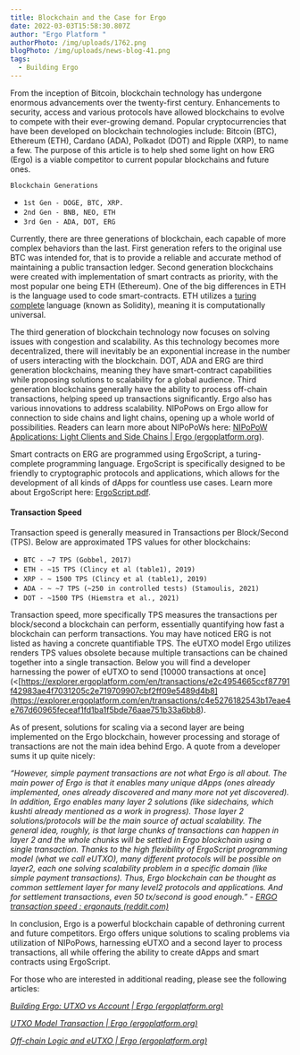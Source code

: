 ```yaml
---
title: Blockchain and the Case for Ergo
date: 2022-03-03T15:58:30.807Z
author: "Ergo Platform "
authorPhoto: /img/uploads/1762.png
blogPhoto: /img/uploads/news-blog-41.png
tags:
  - Building Ergo
---
```

From the inception of Bitcoin, blockchain technology has undergone enormous advancements over the twenty-first century. Enhancements to security, access and various protocols have allowed blockchains to evolve to compete with their ever-growing demand. Popular cryptocurrencies that have been developed on blockchain technologies include: Bitcoin (BTC), Ethereum (ETH), Cardano (ADA), Polkadot (DOT) and Ripple (XRP), to name a few. The purpose of this article is to help shed some light on how ERG (Ergo) is a viable competitor to current popular blockchains and future ones. 

`Blockchain Generations`

* `1st Gen - DOGE, BTC, XRP.`
* `2nd Gen - BNB, NEO, ETH`
* `3rd Gen - ADA, DOT, ERG`

Currently, there are three generations of blockchain, each capable of more complex behaviors than the last. First generation refers to the original use BTC was intended for, that is to provide a reliable and accurate method of maintaining a public transaction ledger. Second generation blockchains were created with implementation of smart contracts as priority, with the most popular one being ETH (Ethereum). One of the big differences in ETH is the language used to code smart-contracts. ETH utilizes a [turing complete](https://www.cs.odu.edu/~zeil/cs390/latest/Public/turing-complete/index.html) language (known as Solidity), meaning it is computationally universal. 

The third generation of blockchain technology now focuses on solving issues with congestion and scalability. As this technology becomes more decentralized, there will inevitably be an exponential increase in the number of users interacting with the blockchain. DOT, ADA and ERG are third generation blockchains, meaning they have smart-contract capabilities while proposing solutions to scalability for a global audience. Third generation blockchains generally have the ability to process off-chain transactions, helping speed up transactions significantly. Ergo also has various innovations to address scalability. NIPoPows on Ergo allow for connection to side chains and light chains, opening up a whole world of possibilities. Readers can learn more about NIPoPoWs here: [NIPoPoW Applications: Light Clients and Side Chains | Ergo (ergoplatform.org](https://ergoplatform.org/en/blog/2021-08-26-nipopow-applications-light-clients-and-side-chains/)). 

Smart contracts on ERG are programmed using ErgoScript, a turing-complete programming language. ErgoScript is specifically designed to be friendly to cryptographic protocols and applications, which allows for the development of all kinds of dApps for countless use cases. Learn more about ErgoScript here: [ErgoScript.pdf](https://ergoplatform.org/docs/ErgoScript.pdf).

#### Transaction Speed

Transaction speed is generally measured in Transactions per Block/Second (TPS). Below are approximated TPS values for other blockchains:

* `BTC - ~7 TPS (Gobbel, 2017)`
* `ETH - ~15 TPS (Clincy et al (table1), 2019)`
* `XRP - ~ 1500 TPS (Clincy et al (table1), 2019)`
* `ADA - ~ ~7 TPS (~250 in controlled tests) (Stamoulis, 2021)`
* `DOT - ~1500 TPS (Hiemstra et al., 2021)`

Transaction speed, more specifically TPS measures the transactions per block/second a blockchain can perform, essentially quantifying how fast a blockchain can perform transactions. You may have noticed ERG is not listed as having a concrete quantifiable TPS. The eUTXO model Ergo utilizes renders TPS values obsolete because multiple transactions can be chained together into a single transaction. Below you will find a developer harnessing the power of eUTXO to send [10000 transactions at once](<[https://explorer.ergoplatform.com/en/transactions/e2c4954665ccf87791f42983ae4f7031205c2e719709907cbf2ff09e5489d4b8](<https://explorer.ergoplatform.com/en/transactions/c4e5276182543b17eae4e767d60965feceaf1fd1ba1f5bde76aae751b33a6bb8>).

As of present, solutions for scaling via a second layer are being implemented on the Ergo blockchain, however processing and storage of transactions are not the main idea behind Ergo. A quote from a developer sums it up quite nicely:

*“However, simple payment transactions are not what Ergo is all about. The main power of Ergo is that it enables many unique dApps (ones already implemented, ones already discovered and many more not yet discovered). In addition, Ergo enables many layer 2 solutions (like sidechains, which kushti already mentioned as a work in progress). Those layer 2 solutions/protocols will be the main source of actual scalability. The general idea, roughly, is that large chunks of transactions can happen in layer 2 and the whole chunks will be settled in Ergo blockchain using a single transaction. Thanks to the high flexibility of ErgoScript programming model (what we call eUTXO), many different protocols will be possible on layer2, each one solving scalability problem in a specific domain (like simple payment transactions). Thus, Ergo blockchain can be thought as common settlement layer for many level2 protocols and applications. And for settlement transactions, even 50 tx/second is good enough.” - [ERGO transaction speed : ergonauts (reddit.com)](https://www.reddit.com/r/ergonauts/comments/pcff16/ergo_transaction_speed/?utm_source=share&utm_medium=ios_app&utm_name=iossmf)*

In conclusion, Ergo is a powerful blockchain capable of dethroning current and future competitors. Ergo offers unique solutions to scaling problems via utilization of NIPoPows, harnessing eUTXO and a second layer to process transactions, all while offering the ability to create dApps and smart contracts using ErgoScript.

For those who are interested in additional reading, please see the following articles:

*[Building Ergo: UTXO vs Account | Ergo (ergoplatform.org)](https://ergoplatform.org/en/blog/2020_03_03_building_utxo/)*

*[UTXO Model Transaction | Ergo (ergoplatform.org)](https://ergoplatform.org/en/blog/2021-10-07-utxo-model-transaction/)*

*[Off-chain Logic and eUTXO | Ergo (ergoplatform.org)](https://ergoplatform.org/en/blog/2021-10-04-off-chain-logic-and-eutxo/)*